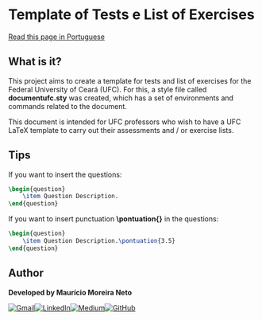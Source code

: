 # **Template of Tests e List of Exercises**

[Read this page in Portuguese](README.md)

## **What is it?**

This project aims to create a template for tests and list of exercises for the Federal University of Ceará (UFC). For this, a style file called **documentufc.sty** was created, which has a set of environments and commands related to the document.

This document is intended for UFC professors who wish to have a UFC LaTeX template to carry out their assessments and / or exercise lists.

## **Tips**

If you want to insert the questions:
```tex
\begin{question}
    \item Question Description.
\end{question}
```

If you want to insert punctuation **\pontuation{}** in the questions:
```tex
\begin{question}
    \item Question Description.\pontuation{3.5}
\end{question}
```

## **Author**
<b>Developed by Maurício Moreira Neto</b>

[![Gmail](https://img.shields.io/badge/Gmail-D14836?style=for-the-badge&logo=gmail&logoColor=white)](mailto:maumneto@gmail.com)[![LinkedIn](https://img.shields.io/badge/LinkedIn-0077B5?style=for-the-badge&logo=linkedin&logoColor=white)](https://www.linkedin.com/in/maumneto/)[![Medium](https://img.shields.io/badge/Medium-12100E?style=for-the-badge&logo=medium&logoColor=white)](https://medium.com/@maumneto)[![GitHub](https://img.shields.io/badge/GitHub-100000?style=for-the-badge&logo=github&logoColor=white)](https://github.com/maumneto)